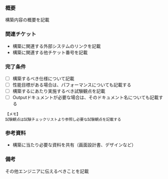 ### 概要

構築内容の概要を記載

### 関連チケット

- 構築に関連する外部システムのリンクを記載
- 構築に関連する他チケット番号を記載

### 完了条件

- [ ] 構築するべき仕様について記載
- [ ] 性能目標がある場合は、パフォーマンスについても記載する
- [ ] 構築するにあたり実施するべき試験観点を記載
- [ ] Outputドキュメントが必要な場合は、そのドキュメント名についても記載する

```
【メモ】
試験観点は試験チェックリストより参照し必要な試験観点を記載する
```

### 参考資料
 
- 構築に当たり必要な資料を共有（画面設計書、デザインなど）

### 備考

その他エンジニアに伝えるべきことを記載